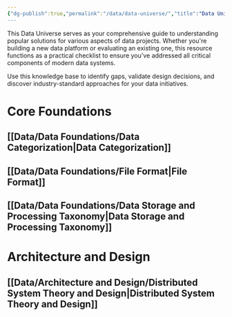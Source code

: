 ```yaml
---
{"dg-publish":true,"permalink":"/data/data-universe/","title":"Data Universe: Principles, Architectures and Modern Solutions"}
---
```


This Data Universe serves as your comprehensive guide to understanding popular solutions for various aspects of data projects. Whether you're building a new data platform or evaluating an existing one, this resource functions as a practical checklist to ensure you've addressed all critical components of modern data systems.

Use this knowledge base to identify gaps, validate design decisions, and discover industry-standard approaches for your data initiatives.
# Core Foundations
## [[Data/Data Foundations/Data Categorization\|Data Categorization]]
## [[Data/Data Foundations/File Format\|File Format]]
## [[Data/Data Foundations/Data Storage and Processing Taxonomy\|Data Storage and Processing Taxonomy]]

# Architecture and Design
## [[Data/Architecture and Design/Distributed System Theory and Design\|Distributed System Theory and Design]]







































